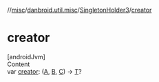 //[misc](../../../index.md)/[danbroid.util.misc](../index.md)/[SingletonHolder3](index.md)/[creator](creator.md)



# creator  
[androidJvm]  
Content  
var [creator](creator.md): ([A](index.md), [B](index.md), [C](index.md)) -> [T](index.md)?  



